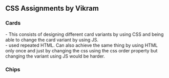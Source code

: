 <h2> CSS Assignments by Vikram</h2>
 
<h3>Cards</h3>
- This consists of designing different card variants by using CSS and being able to change the card variant by using JS. </br>
     - used repeated HTML. Can also achieve the same thing by using HTML only once and just by changing the css using the css order property but changing the variant using JS would be harder.
<h3>Chips</h3>

